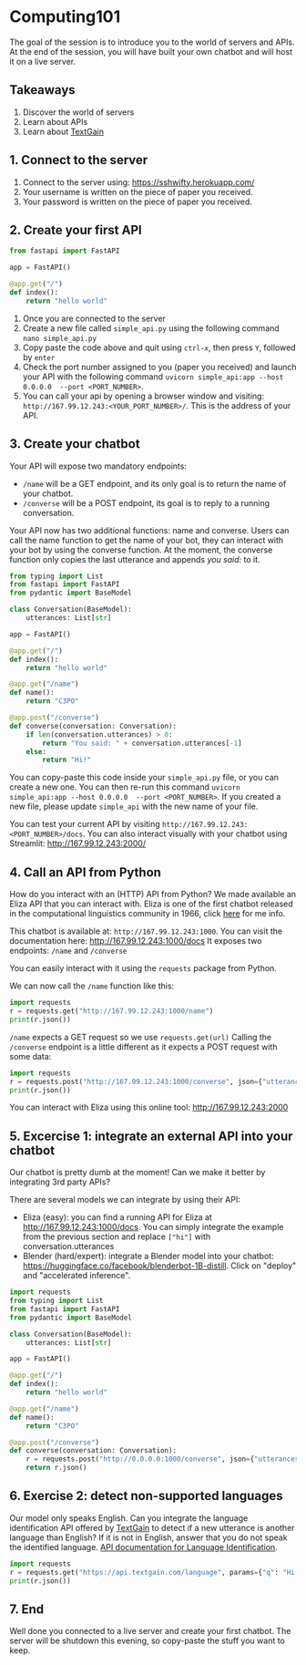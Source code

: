# Computing101

The goal of the session is to introduce you to the world of servers and APIs. At the end of the session, you will have built your own chatbot and will host it on a live server.

## Takeaways
1. Discover the world of servers
2. Learn about APIs
3. Learn about [TextGain](https://textgain.com)

## 1. Connect to the server

1. Connect to the server using: https://sshwifty.herokuapp.com/
2. Your username is written on the piece of paper you received.
3. Your password is written on the piece of paper you received.

## 2. Create your first API
```python
from fastapi import FastAPI

app = FastAPI()

@app.get("/")
def index():
    return "hello world"
```
1. Once you are connected to the server
2. Create a new file called `simple_api.py` using the following command `nano simple_api.py`
3. Copy paste the code above and quit using `ctrl-x`, then press `Y`, followed by `enter`
4. Check the port number assigned to you (paper you received) and launch your API with the following command `uvicorn simple_api:app --host 0.0.0.0  --port <PORT_NUMBER>`.
5. You can call your api by opening a browser window and visiting: `http://167.99.12.243:<YOUR_PORT_NUMBER>/`. This is the address of your API.

## 3. Create your chatbot
Your API will expose two mandatory endpoints:
* `/name` will be a GET endpoint, and its only goal is to return the name of your chatbot.
* `/converse` will be a POST endpoint, its goal is to reply to a running conversation.

Your API now has two additional functions: name and converse. Users can call the name function to get the name of your bot, they can interact with your bot by using the converse function. At the moment, the converse function only copies the last utterance and appends *you said:* to it. 
```python
from typing import List
from fastapi import FastAPI
from pydantic import BaseModel

class Conversation(BaseModel):
    utterances: List[str]

app = FastAPI()

@app.get("/")
def index():
    return "hello world"

@app.get("/name")
def name():
    return "C3PO"

@app.post("/converse")
def converse(conversation: Conversation):
    if len(conversation.utterances) > 0:
        return "You said: " + conversation.utterances[-1]
    else:
        return "Hi!"
```
You can copy-paste this code inside your `simple_api.py` file, or you can create a new one. You can then re-run this command `uvicorn simple_api:app --host 0.0.0.0  --port <PORT_NUMBER>`. If you created a new file, please update `simple_api` with the new name of your file.

You can test your current API by visiting `http://167.99.12.243:<PORT_NUMBER>/docs`.
You can also interact visually with your chatbot using Streamlit: http://167.99.12.243:2000/

## 4. Call an API from Python
How do you interact with an (HTTP) API from Python? We made available an Eliza API that you can interact with. Eliza is one of the first chatbot released in the computational linguistics community in 1966, click [here](https://github.com/wadetb/eliza/blob/master/p36-weizenabaum.pdf) for me info. 

This chatbot is available at: `http://167.99.12.243:1000`. You can visit the documentation here: http://167.99.12.243:1000/docs
It exposes two endpoints: `/name` and `/converse` 

You can easily interact with it using the `requests` package from Python.

We can now call the `/name` function like this:
```python
import requests
r = requests.get("http://167.99.12.243:1000/name")
print(r.json())
```
`/name` expects a GET request so we use `requests.get(url)` 
Calling the `/converse` endpoint is a little different as it expects a POST request with some data:
```python
import requests
r = requests.post("http://167.99.12.243:1000/converse", json={"utterances": ["how are you doing?"]})
print(r.json())
```
You can interact with Eliza using this online tool: http://167.99.12.243:2000

## 5. Excercise 1: integrate an external API into your chatbot
Our chatbot is pretty dumb at the moment! Can we make it better by integrating 3rd party APIs?

There are several models we can integrate by using their API:
* Eliza (easy): you can find a running API for Eliza at http://167.99.12.243:1000/docs. You can simply integrate the example from the previous section and replace `["hi"]` with conversation.utterances
* Blender (hard/expert): integrate a Blender model into your chatbot: https://huggingface.co/facebook/blenderbot-1B-distill. Click on "deploy" and "accelerated inference".

```python
import requests
from typing import List
from fastapi import FastAPI
from pydantic import BaseModel

class Conversation(BaseModel):
    utterances: List[str]

app = FastAPI()

@app.get("/")
def index():
    return "hello world"

@app.get("/name")
def name():
    return "C3PO"

@app.post("/converse")
def converse(conversation: Conversation):
    r = requests.post("http://0.0.0.0:1000/converse", json={"utterances": conversation.utterances})
    return r.json()
```
 
## 6. Exercise 2: detect non-supported languages
Our model only speaks English. Can you integrate the language identification API offered by [TextGain](https://www.textgain.com/) to detect if a new utterance is another language than English? If it is not in English, answer that you do not speak the identified language.
[API documentation for Language Identification](https://devops.textgain.com/#tag/Identification/paths/~1language/get).

```python
import requests
r = requests.get("https://api.textgain.com/language", params={"q": "Hi there!", "key": "<ASK_FOR_THE_KEY>"})
print(r.json())
```

## 7. End
Well done you connected to a live server and create your first chatbot. The server will be shutdown this evening, so copy-paste the stuff you want to keep.


